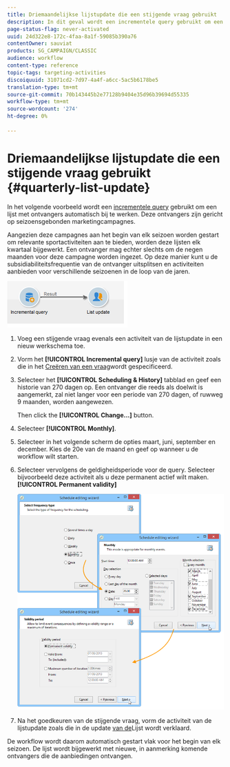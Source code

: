 ```yaml
---
title: Driemaandelijkse lijstupdate die een stijgende vraag gebruikt
description: In dit geval wordt een incrementele query gebruikt om een lijst met ontvangers automatisch bij te werken.
page-status-flag: never-activated
uuid: 24d322e8-172c-4faa-8a1f-59085b390a76
contentOwner: sauviat
products: SG_CAMPAIGN/CLASSIC
audience: workflow
content-type: reference
topic-tags: targeting-activities
discoiquuid: 31071cd2-7d97-4a4f-a6cc-5ac5b6178be5
translation-type: tm+mt
source-git-commit: 70b143445b2e77128b9404e35d96b39694d55335
workflow-type: tm+mt
source-wordcount: '274'
ht-degree: 0%

---
```



# Driemaandelijkse lijstupdate die een stijgende vraag gebruikt {#quarterly-list-update}

In het volgende voorbeeld wordt een [incrementele query](../../workflow/using/incremental-query.md) gebruikt om een lijst met ontvangers automatisch bij te werken. Deze ontvangers zijn gericht op seizoensgebonden marketingcampagnes.

Aangezien deze campagnes aan het begin van elk seizoen worden gestart om relevante sportactiviteiten aan te bieden, worden deze lijsten elk kwartaal bijgewerkt. Een ontvanger mag echter slechts om de negen maanden voor deze campagne worden ingezet. Op deze manier kunt u de subsidiabiliteitsfrequentie van de ontvanger uitsplitsen en activiteiten aanbieden voor verschillende seizoenen in de loop van de jaren.

![](assets/incremental_query_example.png)

1. Voeg een stijgende vraag evenals een activiteit van de lijstupdate in een nieuw werkschema toe.
1. Vorm het **[!UICONTROL Incremental query]** lusje van de activiteit zoals die in het [Creëren van een vraag](../../workflow/using/query.md#creating-a-query)wordt gespecificeerd.
1. Selecteer het **[!UICONTROL Scheduling & History]** tabblad en geef een historie van 270 dagen op. Een ontvanger die reeds als doelwit is aangemerkt, zal niet langer voor een periode van 270 dagen, of ruwweg 9 maanden, worden aangewezen.

   Then click the **[!UICONTROL Change...]** button.

1. Selecteer **[!UICONTROL Monthly]**.
1. Selecteer in het volgende scherm de opties maart, juni, september en december. Kies de 20e van de maand en geef op wanneer u de workflow wilt starten.
1. Selecteer vervolgens de geldigheidsperiode voor de query. Selecteer bijvoorbeeld deze activiteit als u deze permanent actief wilt maken. **[!UICONTROL Permanent validity]**

   ![](assets/incremental_query_example_2.png)

1. Na het goedkeuren van de stijgende vraag, vorm de activiteit van de lijstupdate zoals die in de update [van de](../../workflow/using/list-update.md)Lijst wordt verklaard.

De workflow wordt daarom automatisch gestart vlak voor het begin van elk seizoen. De lijst wordt bijgewerkt met nieuwe, in aanmerking komende ontvangers die de aanbiedingen ontvangen.
